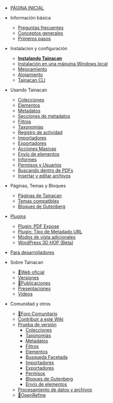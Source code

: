 - [PÁGINA INICIAL](es-mx/README.md)

- Información básica
  - [Preguntas frecuentes](es-mx/faq.md "Preguntas frecuentes sobre Tainacan - Tainacan Wiki")
  - [Conceptos generales](es-mx/general-concepts.md " Conceptos generales sobre Tainacan - Tainacan Wiki")
  - [Primeros pasos](es-mx/getting-started.md "Primeros pasos con Tainacan - Tainacan Wiki")
- Instalacion y configuración
  - [**Instalando Tainacan**](es-mx/instalacao.md "Instalando Tainacan - Tainacan Wiki")
  - [Instalación en una máquina Windows local](es-mx/xampp.md "Instalando plugin Tainacan de forma local en una computadora con Windows (sin servidor) - Tainacan Wiki")
  - [Mejoramiento](es-mx/optimization.md "Estrategias para mejoramiento del plugin Tainacan - Tainacan Wiki")
  - [Alojamiento](es-mx/hosting.md "Opciones de alojamiento del plugin Tainacan - Tainacan Wiki")
  - [Tainacan CLI](es-mx/tainacan-cli.md.md "Tainacan WP-CLI")
- Usando Tainacan
  - [Colecciones](es-mx/collections.md "Qué son y como gestionar colecciones en Tainacan - Tainacan Wiki")
  - [Elementos](es-mx/items.md "Qué son y como gestionar elementos en Tainacan  - Tainacan Wiki")
  - [Metadatos](es-mx/metadata.md "Qué son y como gestionar metadatos en Tainacan  - Tainacan Wiki")
  - [Secciones de metadatos](es-mx/metadata-sections.md "Qué son y como gestionar las secciones de metadados en Tainacan  - Tainacan Wiki")
  - [Filtros](es-mx/filters.md "Qué son y como gestionar filtros en Tainacan  - Tainacan Wiki")
  - [Taxonomías](es-mx/taxonomies.md "Qué son y como gestionar taxonomías en Tainacan  - Tainacan Wiki")
  - [Registro de actividad](es-mx/activities.md "Qué es y como usar el registro de actividades - en Tainacan  - Tainacan Wiki")
  - [Importadores](es-mx/importers.md "Qué son y como usar importadores en Tainacan - Tainacan Wiki")
  - [Exportadores](es-mx/exporters.md "Qué son y como usar exportadores en Tainacan - Tainacan Wiki")
  - [Acciones Masivas](es-mx/bulk-actions.md "Aplicando acciones masivas en Tainacan - Tainacan Wiki")
  - [Envío de elementos](es-mx/item-submission.md "Usando el recurso de envío de elementos para permitir colaboraciones públicas para la colección - Tainacan Wiki")
  - [Informes](es-mx/reports.md "Descubre la página de informes que genera estadísticas y gráficos sobre el repositorio y las colecciones - Tainacan Wiki")
  - [Permisos y Usuarios](es-mx/users-roles.md "Administrando permisos y roles de usuario en Tainacan - Tainacan Wiki")
  - [Buscando dentro de PDFs](es-mx/indexar-pdf.md "Realizando búsquedas dentro de PDFs mediante Tainacan - Tainacan Wiki")
  - [Insertar y editar archivos](es-mx/inserir-e-editar-arquivos.md "Inserción y edición de archivos - Tainacan Wiki")
- Páginas, Temas y Bloques
  - [Páginas de Tainacan](es-mx/tainacan-pages.md "Páginas generadas por el plugin Tainacan - Tainacan Wiki")
  - [Temas compatibles](es-mx/theme.md "Temas compatibles con Tainacan")
  - [Bloques de Gutenberg](es-mx/gutenberg-blocks.md "Los bloques de Gutenberg de Tainacan - Tainacan Wiki")
- [Plugins](es-mx/plugins.md "Plugins para complementar las funcionalidades de Tainacan - Tainacan Wiki")
  - [Plugin: PDF Expose](es-mx/plugin-pdf-exposer.md "Plugin de expositor en PDF para Tainacan - Tainacan Wiki")
  - [Plugin: Tipo de Metadado URL](es-mx/plugin-metadata-type-url.md "Un plugin que registra un tipo de metadatos para mostrar y predecir enlaces URL - Tainacan Wiki")
  - [Modos de vista adicionales](es-mx/plugin-extra-view-modes.md "Un plugin de modos de vista adicionales para Tainacan - Tainacan Wiki")
  - [WordPress 3D HOP (Beta)](es-mx/plugin-3d-hop.md "Un plugin para renderizar objetos 3D a través de 3DHOP en Tainacan - Tainacan Wiki")
- [Para desarrolladores](/es-mx/dev/README.md "Sesión de páginas para desarrolladores - Tainacan Wiki")
- Sobre Tainacan
  - [:link:Web oficial](https://tainacan.org/ ":ignore")
  - [Versiones](es-mx/releases.md "Versiones lanzadas - Tainacan Wiki")
  - [:link:Publicaciones](https://pesquisa.tainacan.org// ":ignore")
  - [Presentaciones](es-mx/presentations.md "Presentaciones relacionadas con Tainacan - Tainacan Wiki")
  - [Vídeos](es-mx/videos.md "Vídeos educacionales sobre Tainacan - Tainacan Wiki")
- Comunidad y otros
  - [:link:Foro Comunitario](https://tainacan.discourse.group ":ignore")
  - [Contribuir a este Wiki](es-mx/CONTRIBUTING.md "Cómo contribuir a la Wiki de Tainacan - Tainacan Wiki")
  - [Prueba de versión](es-mx/release-testing.md "Cómo realizar pruebas de versión de Tainacan - Tainacan Wiki")
    - [Colecciones](es-mx/testing-collections.md)
    - [Taxonomías](es-mx/testing-taxonomies.md)
    - [Metadatos](es-mx/testing-metadata.md)
    - [Filtros](es-mx/testing-filters.md)
    - [Elementos](es-mx/testing-items.md)
    - [Busqueda Facetada](es-mx/testing-search.md)
    - [Importadores](es-mx/testing-importers.md)
    - [Exportadores](es-mx/testing-exporters.md)
    - [Permisos](es-mx/testing-capabilities.md)
    - [Bloques de Gutenberg](es-mx/testing-gutenberg-blocks.md)
    - [Envío de elementos](es-mx/testing-item-submission.md)
  - [Procesamiento de datos y archivos](es-mx/data-processing "Un poco sobre procesamiento de datos y archivos - Tainacan Wiki")
  - [:link:OpenRefine](http://openrefine.org/ ":ignore")
